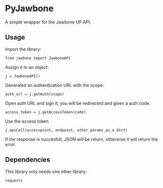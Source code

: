 # PyJawbone

A simple wrapper for the Jawbone UP API.

## Usage

Import the library:

	from jawbone import JawboneAPI

Assign it to an object:

	j = JawboneAPI()

Generated an authentication URL with the scope:

	auth_url = j.getAuth(scope) 
	
Open auth URL and sign it, you will be redirected and given a auth code.

	access_token = j.getAccessToken(code)

Use the access token 

	j.apiCall(accesspoint, endpoint, other_params_as_a_dict)

If the response is succesfull, JSON will be return, otherwise it will return the error.


## Dependencies

This library only needs one other library:

	requests